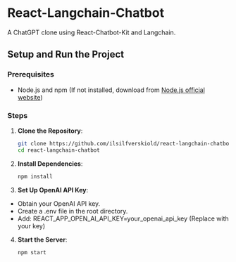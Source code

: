 # React-Langchain-Chatbot

A ChatGPT clone using React-Chatbot-Kit and Langchain.

## Setup and Run the Project

### Prerequisites

- Node.js and npm (If not installed, download from [Node.js official website](https://nodejs.org/))

### Steps

1. **Clone the Repository**:
   ```bash
   git clone https://github.com/ilsilfverskiold/react-langchain-chatbot.git
   cd react-langchain-chatbot

2. **Install Dependencies**:
   ```bash
   npm install

3. **Set Up OpenAI API Key**:

- Obtain your OpenAI API key.
- Create a .env file in the root directory.
- Add: REACT_APP_OPEN_AI_API_KEY=your_openai_api_key (Replace with your key)

4. **Start the Server**:
   ```bash
   npm start
